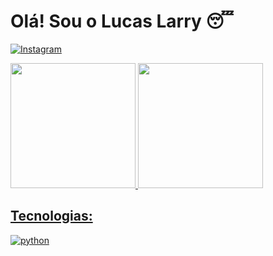 # Olá! Sou o Lucas Larry 😴
[![Instagram](https://img.shields.io/badge/Instagram-E4405F?style=for-the-badge&logo=instagram&logoColor=white)](https://www.instagram.com/lucaslarryy/)

<div align="left">
  <a href="https://github.com/pedrohpdo">
  <img height="200" src="https://github-readme-stats.vercel.app/api?username=Lucaslarry&show_icons=true&theme=dracula"/>
  <img height="200em" src="https://github-readme-stats.vercel.app/api/top-langs/?username=Lucaslarry&layout=compact&langs_count=7&theme=dracula"/>


## Tecnologias:

<div style="display: inline_block">
  <img align="center" alt="python" src="https://img.shields.io/badge/Python-3776AB?style=for-the-badge&logo=python&logoColor=white" />
</div><br/>



